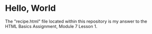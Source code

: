 # **Hello, World**

The "recipe.html" file located within this repository is my answer to the HTML Basics Assignment, Module 7 Lesson 1.

